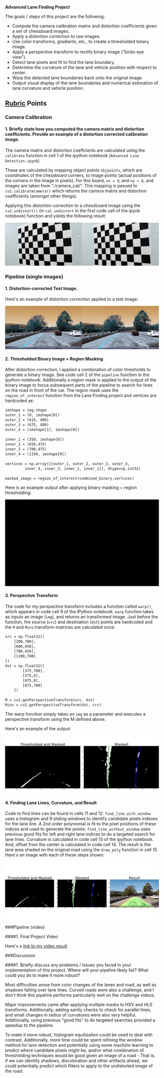 **Advanced Lane Finding Project**

The goals / steps of this project are the following:

* Compute the camera calibration matrix and distortion coefficients given a set of chessboard images.
* Apply a distortion correction to raw images.
* Use color transforms, gradients, etc., to create a thresholded binary image.
* Apply a perspective transform to rectify binary image ("birds-eye view").
* Detect lane pixels and fit to find the lane boundary.
* Determine the curvature of the lane and vehicle position with respect to center.
* Warp the detected lane boundaries back onto the original image.
* Output visual display of the lane boundaries and numerical estimation of lane curvature and vehicle position.

[//]: # (Image References)

[image1]: ./output_images/undistort_output.png "Undistorted"
[image2]: ./output_images/undistort_test1.png "Road Transformed"
[image3]: ./output_images/binary_combo_example.png "Binary Example"
[image4]: ./output_images/warped_straight_lines.png "Warp Example"
[image5]: ./output_images/color_fit_lines.png "Fit Visual"
[image6]: ./output_images/example_output.png "Output"
[video1]: ./project_video.mp4 "Video"

## [Rubric](https://review.udacity.com/#!/rubrics/571/view) Points

### Camera Calibration

#### 1. Briefly state how you computed the camera matrix and distortion coefficients. Provide an example of a distortion corrected calibration image.

The camera matrix and distortion coeffcients are calculated using the `calibrate` function in cell 1 of the ipython notebook (`Advanced Line Detection.ipynb`). 

These are calculated by mapping object points `objpoints`, which are coordinates of the chessboard corners, to image points (actual positions of the corners in the image in pixels). For this board, `nx = 9`, and `ny = 6`, and images are taken from "./camera_cal/". This mapping is passed to `cv2.calibrateCamera()` which returns the camera matrix and distortion coefficients (amongst other things).

Applying this distortion correction to a chessboard image using the `cv2.undistort()` (in `cal_undistort` in the first code cell of the ipynb notebook) function and yields the following result: 

![alt text][image1]

### Pipeline (single images)

#### 1. Distortion-corrected Test Image.

Here's an example of distortion correction applied to a test image:

![alt text][image2]

#### 2. Thresholded Binary Image + Region Masking

After distortion correction, I applied a combination of color thresholds to generate a binary image. See code cell 2 of the `pipeline` function in the ipython notebook. Additionally a region mask is applied to the output of the binary image to focus subsequent parts of the pipeline to search for lines on the road in front of the car. The region mask uses the `region_of_interest` function from the Lane Finding project and vertices are hardcoded as:

```
imshape = img.shape
outer_1 = (0, imshape[0])
outer_2 = (615, 400)
outer_3 = (675, 400)
outer_4 = (imshape[1], imshape[0])

inner_1 = (350, imshape[0])
inner_2 = (650,475)
inner_3 = (700,475)
inner_4 = (1150, imshape[0])

vertices = np.array([[outer_1, outer_2, outer_3, outer_4,
         inner_4, inner_3, inner_2, inner_1]], dtype=np.int32)

masked_image = region_of_interest(combined_binary,vertices)
```
Here is an example output after applying binary masking + region thresholding:

![alt text][image3]

#### 3. Perspective Transform

The code for my perspective transform includes a function called `warp()`, which appears in code cell 9 of the IPython notebook.  `warp` function takes as inputs an image (`img`), and returns an transformed image. Just before the function, the source (`src`) and destination (`dst`) points are hardcoded and the `M` and `Minv` transform matrices are calculated once:

```
src = np.float32([
    [200,700],
    [600,450],
    [700,450],
    [1100,700]
])
dst = np.float32([
        [375,700],
        [375,0],
        [875,0],
        [875,700]
    ])

M = cv2.getPerspectiveTransform(src, dst)
Minv = cv2.getPerspectiveTransform(dst, src)
```

The warp function simply takes an `img` as a parameter and executes a perspective transform using the M defined above.

Here's an example of the output:

![alt text][image4]

#### 4. Finding Lane Lines, Curvature, and Result

Code to find lines can be found in cells 11 and 12: `find_line_with_window` uses a histogram and 9 sliding windows to identify candidate pixels indexes for the lane line. A 2nd order polynomial is fit to the pixel positions of these indices and used to generate the points. `find_line_without_window` uses previous good fits for left and right lane indices to do a targeted search for lane lines. Curvature is calculated in code cell 13 of the ipython notebook. And, offset from the center is calculated in code cell 14. The result is the lane area shaded on the original road using the `draw_poly` function in cell 15. Here's an image with each of these steps shown:

![alt text][image5]

###Pipeline (video)

####1. Final Project Video

Here's a [link to my video result](./project_video.mp4)

###Discussion

####1. Briefly discuss any problems / issues you faced in your implementation of this project.  Where will your pipeline likely fail?  What could you do to make it more robust?

Most difficulties arose from color changes of the lanes and road, as well as shadows falling over lane lines. Curved roads were also a challenge, and I don't think this pipeline performs particularly well on the challenge videos. 

Major improvements came after applying multiple masks to HSV and HLS transforms. Additionally, adding sanity checks to check for parallel lines, and small changes in radius of curvatures were also very helpful. Additionally, using previous "good fits" to do targeted searches provided a speedup to the pipeline.

To make it more robust, histogram equilization could be used to deal with contrast. Additionally, more time could be spent refining the window method for lane detection and potentially using some machine learning to predict where candidate pixels might be, and/or what combination of thresholding techniques would be good given an image of a road - That is, if we can identify shadows, discoloration and other artifacts ahead, we could potentially predict which filters to apply to the undistorted image of the road.

